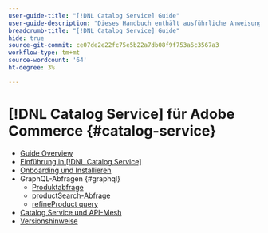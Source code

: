 ```yaml
---
user-guide-title: "[!DNL Catalog Service] Guide"
user-guide-description: "Dieses Handbuch enthält ausführliche Anweisungen zur Verwendung von [!DNL Catalog Service] für Adobe Commerce."
breadcrumb-title: "[!DNL Catalog Service] Guide"
hide: true
source-git-commit: ce07de2e22fc75e5b22a7db08f9f753a6c3567a3
workflow-type: tm+mt
source-wordcount: '64'
ht-degree: 3%

---
```


# [!DNL Catalog Service] für Adobe Commerce {#catalog-service}

- [Guide Overview](guide-overview.md)
- [Einführung in [!DNL Catalog Service]](overview.md)
- [Onboarding und Installieren](installation.md)
- GraphQL-Abfragen {#graphql}
   - [Produktabfrage](https://developer.adobe.com/commerce/webapi/graphql/schema/catalog-service/queries/products/)
   - [productSearch-Abfrage](https://developer.adobe.com/commerce/webapi/graphql/schema/catalog-service/queries/product-search/)
   - [refineProduct query](https://developer.adobe.com/commerce/webapi/graphql/schema/catalog-service/queries/refine-product/)
- [Catalog Service und API-Mesh](mesh.md)
- [Versionshinweise](release-notes.md)

